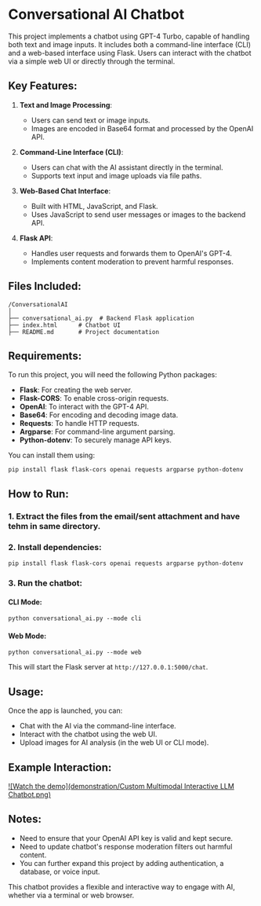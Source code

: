 # Conversational AI Chatbot

This project implements a chatbot using GPT-4 Turbo, capable of handling both text and image inputs. It includes both a command-line interface (CLI) and a web-based interface using Flask. Users can interact with the chatbot via a simple web UI or directly through the terminal.

## Key Features:

1. **Text and Image Processing**: 
   - Users can send text or image inputs.
   - Images are encoded in Base64 format and processed by the OpenAI API.
   
2. **Command-Line Interface (CLI)**: 
   - Users can chat with the AI assistant directly in the terminal.
   - Supports text input and image uploads via file paths.

3. **Web-Based Chat Interface**: 
   - Built with HTML, JavaScript, and Flask.
   - Uses JavaScript to send user messages or images to the backend API.
   
4. **Flask API**: 
   - Handles user requests and forwards them to OpenAI's GPT-4.
   - Implements content moderation to prevent harmful responses.

## Files Included:
```
/ConversationalAI
│
├── conversational_ai.py  # Backend Flask application
├── index.html      # Chatbot UI
├── README.md       # Project documentation
```

## Requirements:
To run this project, you will need the following Python packages:

- **Flask**: For creating the web server.
- **Flask-CORS**: To enable cross-origin requests.
- **OpenAI**: To interact with the GPT-4 API.
- **Base64**: For encoding and decoding image data.
- **Requests**: To handle HTTP requests.
- **Argparse**: For command-line argument parsing.
- **Python-dotenv**: To securely manage API keys.

You can install them using:
```
pip install flask flask-cors openai requests argparse python-dotenv
```

## How to Run:

### 1. Extract the files from the email/sent attachment and have tehm in same directory.

### 2. Install dependencies: 
```
pip install flask flask-cors openai requests argparse python-dotenv
```

### 3. Run the chatbot:
#### CLI Mode:
```
python conversational_ai.py --mode cli
```
#### Web Mode:
```
python conversational_ai.py --mode web
```
This will start the Flask server at `http://127.0.0.1:5000/chat`.

## Usage:
Once the app is launched, you can:

* Chat with the AI via the command-line interface.
* Interact with the chatbot using the web UI.
* Upload images for AI analysis (in the web UI or CLI mode).


## Example Interaction:

[![Watch the demo](demonstration/Custom Multimodal Interactive LLM Chatbot.png)](https://www.youtube.com/watch?v=HxUQpRkIVw4)



<!-- https://youtu.be/HxUQpRkIVw4 -->

## Notes:
- Need to ensure that your OpenAI API key is valid and kept secure.
- Need to update chatbot's response moderation filters out harmful content.
- You can further expand this project by adding authentication, a database, or voice input.

This chatbot provides a flexible and interactive way to engage with AI, whether via a terminal or web browser.


